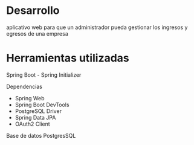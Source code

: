 # Desarrollo
aplicativo web para que un administrador pueda gestionar los ingresos y egresos de una empresa

# Herramientas utilizadas

Spring Boot - Spring Initializer

Dependencias
- Spring Web
- Spring Boot DevTools
- PostgreSQL Driver
- Spring Data JPA
- OAuth2 Client 

Base de datos PostgresSQL

